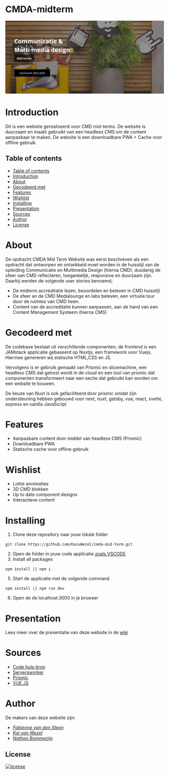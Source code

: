 
# CMDA-midterm
<img src="https://github.com/KaivWezel/cmda-mid-term/blob/main/Assets%20rm/Header-readme.jpg" width=500>

# Introduction
Dit is een website gerealiseerd voor CMD mid-terms. De website is duurzaam en maakt gebruikt van een headless CMS om de content aanpasbaar te maken. De website is een downloadbare PWA + Cache voor offline gebruik. 

## Table of contents
  - [Table of contents](#table-of-contents)
  - [Introduction](#introduction)
  - [About](#about)
  - [Gecodeerd met](#gecodeerd-met)
  - [Features](#features)
  - [Wishlist](#wishlist)
  - [Installing](#installing)
  - [Presentation](#presentation)
  - [Sources](#sources)
  - [Author](#author)
  - [License](#license)

# About
De opdracht CMDA Mid Term Website was eerst beschreven als een opdracht dat ontworpen en ontwikkeld moet worden in de huisstijl van de opleiding Communicatie en Multimedia Design (hierna CMD), dusdanig de sfeer van CMD reflecteren, toegankelijk, responsive en duurzaam zijn. Daarbij werden de volgende user stories benoemd;

- De midterm accreditatie lezen, beoordelen en beleven in CMD huisstijl
- De sfeer an de CMD Medialounge en labs beleven, een virtuele tour door de ruimtes van CMD heen.
- Content van de accreditatie kunnen aanpassen, aan de hand van een Content Management Systeem (hierna CMS)

# Gecodeerd met
De codebase bestaat uit verschillende componenten, de frontend is een JAMstack applicatie gebaseerd op Nuxtjs, een framework voor Vuejs. Hiermee genereren wij statische HTML,CSS en JS.

Vervolgens is er gebruik gemaakt van Prismic en slicemachine, een headless CMS dat gehost wordt in de cloud en een tool van prismic dat componenten transformeert naar een sectie dat gebruikt kan worden om een website te bouwen.

De keuze van Nuxt is ook gefaciliteerd door prismic omdat zijn ondersteuning hebben gebouwd voor next, nuxt, gatsby, vue, react, svelte, express en vanilla JavaScript

# Features 
- Aanpasbare content door middel van headless CMS (Prismic)
- Downloadbare PWA
- Statische cache voor offline gebruik

# Wishlist
- Lottie annimaties
- 3D CMD blokken
- Up to date component designs
- Interactieve content

# Installing
1. Clone deze repository naar jouw lokale folder
```
git clone https://github.com/KaivWezel/cmda-mid-term.git
```
2. Open de folder in jouw code applicatie [zoals VSCODE](https://code.visualstudio.com/Download)
4. Install all packages
```
npm install || npm i
```
5. Start de applicatie met de volgende command
```
npm install || npm run dev
```
6. Open de de localhost:3000 in je browser

# Presentation
Lees meer over de presentatie van deze website in de [wiki](https://github.com/KaivWezel/cmda-mid-term/wiki)

# Sources
- [Code hulp bron](https://developer.mozilla.org/en-US/)
- [Serversworker](https://github.com/NekR/self-destroying-sw)
- [Prismic](https://prismic.io/docs?account_id=4897815674&campaign_id=17056096067&group_id=137191804778&ad_id=600073397511&placement=&keyword_id=kwd-308517531025&network=g&matchtype=p&utm_device=c&utm_term=prismic&utm_campaign=RoW_en_Search_Brand&utm_source=adwords&utm_medium=ppc&utm_content=Core&hsa_acc=4897815674&hsa_cam=17056096067&hsa_grp=137191804778&hsa_ad=600073397511&hsa_src=g&hsa_tgt=kwd-308517531025&hsa_kw=prismic&hsa_mt=p&hsa_net=adwords&hsa_ver=3&gclid=Cj0KCQjwntCVBhDdARIsAMEwAClM5CExcU_LLTWKLtVh9kyJPfQGRLXImp8v5NEZ3i8qWh3asiqZqpAaAkLZEALw_wcB)
- [VUE.JS](https://vuejs.org/guide/introduction.html)

# Author
De makers van deze website zijn: 
- [*Fabienne van den Steen*](https://github.com/Fabienne02)
- [*Kai van Wezel*](https://github.com/KaivWezel)
- [*Nathan Bommezijn*](https://github.com/dewarian)

## License 
[![license](https://img.shields.io/github/license/DAVFoundation/captain-n3m0.svg?style=flat-square)]()

